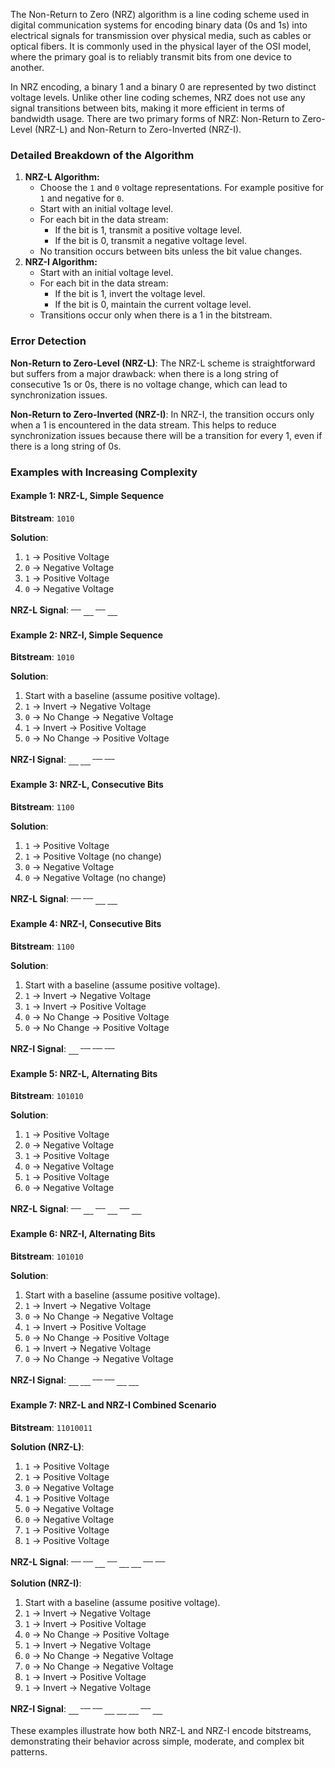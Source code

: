 The Non-Return to Zero (NRZ) algorithm is a line coding scheme used in digital communication systems for encoding binary data (0s and 1s) into electrical signals for transmission over physical media, such as cables or optical fibers. It is commonly used in the physical layer of the OSI model, where the primary goal is to reliably transmit bits from one device to another.

In NRZ encoding, a binary 1 and a binary 0 are represented by two distinct voltage levels. Unlike other line coding schemes, NRZ does not use any signal transitions between bits, making it more efficient in terms of bandwidth usage. There are two primary forms of NRZ: Non-Return to Zero-Level (NRZ-L) and Non-Return to Zero-Inverted (NRZ-I).


### Detailed Breakdown of the Algorithm

1.  **NRZ-L Algorithm:**
    *   Choose the `1` and `0` voltage representations. For example positive for `1` and negative for `0`.
    *   Start with an initial voltage level.
    *   For each bit in the data stream:
        *   If the bit is 1, transmit a positive voltage level.
        *   If the bit is 0, transmit a negative voltage level.
    *   No transition occurs between bits unless the bit value changes.
2.  **NRZ-I Algorithm:**
    *   Start with an initial voltage level.
    *   For each bit in the data stream:
        *   If the bit is 1, invert the voltage level.
        *   If the bit is 0, maintain the current voltage level.
    *   Transitions occur only when there is a 1 in the bitstream.

### Error Detection

**Non-Return to Zero-Level (NRZ-L)**:
The NRZ-L scheme is straightforward but suffers from a major drawback: when there is a long string of consecutive 1s or 0s, there is no voltage change, which can lead to synchronization issues.

**Non-Return to Zero-Inverted (NRZ-I)**:
In NRZ-I, the transition occurs only when a 1 is encountered in the data stream. This helps to reduce synchronization issues because there will be a transition for every 1, even if there is a long string of 0s.

### Examples with Increasing Complexity

#### Example 1: NRZ-L, Simple Sequence

**Bitstream**: `1010`

**Solution**:

1.  `1` → Positive Voltage
2.  `0` → Negative Voltage
3.  `1` → Positive Voltage
4.  `0` → Negative Voltage

**NRZ-L Signal**: <sup>___</sup> <sub> ___ </sub> <sup> ___ </sup> <sub> ___ </sub>

#### Example 2: NRZ-I, Simple Sequence

**Bitstream**: `1010`

**Solution**:

1.  Start with a baseline (assume positive voltage).
2.  `1` → Invert → Negative Voltage
3.  `0` → No Change → Negative Voltage
4.  `1` → Invert → Positive Voltage
5.  `0` → No Change → Positive Voltage

**NRZ-I Signal**: <sub> ___ ___ </sub> <sup> ___ ___</sup> 

#### Example 3: NRZ-L, Consecutive Bits

**Bitstream**: `1100`

**Solution**: 

1.  `1` → Positive Voltage
2.  `1` → Positive Voltage (no change)
3.  `0` → Negative Voltage
4.  `0` → Negative Voltage (no change)

**NRZ-L Signal**: <sup> ___ ___</sup> <sub> ___ ___ </sub>

#### Example 4: NRZ-I, Consecutive Bits

**Bitstream**: `1100`

**Solution**:

1.  Start with a baseline (assume positive voltage).
2.  `1` → Invert → Negative Voltage
3.  `1` → Invert → Positive Voltage
4.  `0` → No Change → Positive Voltage
5.  `0` → No Change → Positive Voltage

**NRZ-I Signal**: <sub> ___ </sub> <sup> ___ ___ ___ </Ssup>

#### Example 5: NRZ-L, Alternating Bits

**Bitstream**: `101010`

**Solution**:

1.  `1` → Positive Voltage
2.  `0` → Negative Voltage
3.  `1` → Positive Voltage
4.  `0` → Negative Voltage
5.  `1` → Positive Voltage
6.  `0` → Negative Voltage

**NRZ-L Signal**: <sup>___</sup> <sub> ___ </sub> <sup> ___ </sup> <sub> ___ </sub> <sup> ___ </sup> <sub> ___ </sub>

#### Example 6: NRZ-I, Alternating Bits

**Bitstream**: `101010`

**Solution**:

1.  Start with a baseline (assume positive voltage).
2.  `1` → Invert → Negative Voltage
3.  `0` → No Change → Negative Voltage
4.  `1` → Invert → Positive Voltage
5.  `0` → No Change → Positive Voltage
6.  `1` → Invert → Negative Voltage
7.  `0` → No Change → Negative Voltage

**NRZ-I Signal**: <sub> ___ ___ </sub> <sup> ___ ___ </sup> <sub> ___ ___ </sub>

#### Example 7: NRZ-L and NRZ-I Combined Scenario

**Bitstream**: `11010011`

**Solution (NRZ-L)**:

1.  `1` → Positive Voltage
2.  `1` → Positive Voltage
3.  `0` → Negative Voltage
4.  `1` → Positive Voltage
5.  `0` → Negative Voltage
6.  `0` → Negative Voltage
7.  `1` → Positive Voltage
8.  `1` → Positive Voltage

**NRZ-L Signal**: <sup> ___ ___ </sup> <sub> ___ </sub> <sup> ___ </sup> <sub> ___ ___ </sub> <sup> ___ ___ </sup>

**Solution (NRZ-I)**:

1.  Start with a baseline (assume positive voltage).
2.  `1` → Invert → Negative Voltage
3.  `1` → Invert → Positive Voltage
4.  `0` → No Change → Positive Voltage
5.  `1` → Invert → Negative Voltage
6.  `0` → No Change → Negative Voltage
7.  `0` → No Change → Negative Voltage
8.  `1` → Invert → Positive Voltage
9.  `1` → Invert → Negative Voltage

**NRZ-I Signal**: <sub> ___ </sub> <sup> ___ ___ </sup> <sub> ___ ___ ___ </sub> <sup> ___ </sup> <sub> ___ </sub>

These examples illustrate how both NRZ-L and NRZ-I encode bitstreams, demonstrating their behavior across simple, moderate, and complex bit patterns.